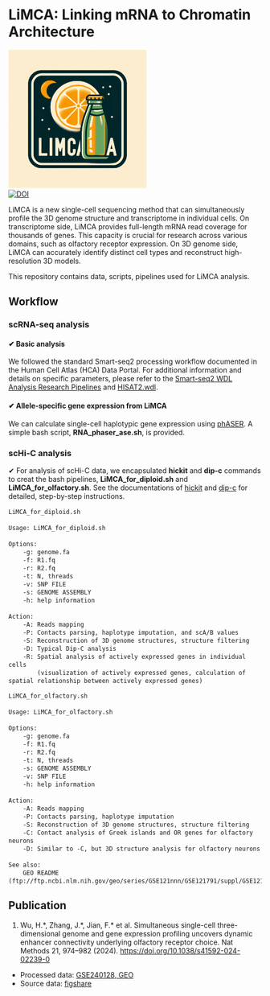 # LiMCA: **L**inking **m**RNA to **C**hromatin **A**rchitecture

<img src="images/limca.png" width="275"/><br>
[![DOI](https://zenodo.org/badge/178608195.svg)](https://doi.org/10.5281/zenodo.10862950)

LiMCA is a new single-cell sequencing method that can simultaneously profile the 3D genome structure and transcriptome in individual cells. On transcriptome side, LiMCA provides full-length mRNA read coverage for thousands of genes. This capacity is crucial for research across various domains, such as olfactory receptor expression. On 3D genome side, LiMCA can accurately identify distinct cell types and reconstruct high-resolution 3D models.

This repository contains data, scripts, pipelines used for LiMCA analysis.

## Workflow

### scRNA-seq analysis 

#### &#x2714; Basic analysis

We followed the standard Smart-seq2 processing workflow documented in the Human Cell Atlas (HCA) Data Portal. For additional information and details on specific parameters, please refer to the [Smart-seq2 WDL Analysis Research Pipelines](https://broadinstitute.github.io/warp/docs/Pipelines/Smart-seq2_Single_Sample_Pipeline/README) and [HISAT2.wdl](https://github.com/HumanCellAtlas/skylab/blob/master/library/tasks/HISAT2.wdl). 

#### &#x2714; Allele-specific gene expression from LiMCA 

We can calculate single-cell haplotypic gene expression using [phASER](https://github.com/secastel/phaser). A simple bash script, **RNA_phaser_ase.sh**, is provided.

### scHi-C analysis

&#x2714; For analysis of scHi-C data, we encapsulated **hickit** and **dip-c** commands to creat the bash pipelines, **LiMCA_for_diploid.sh** and **LiMCA_for_olfactory.sh**. See the documentations of [hickit](https://github.com/lh3/hickit) and [dip-c](https://github.com/tanlongzhi/dip-c) for detailed, step-by-step instructions.

```
LiMCA_for_diploid.sh

Usage: LiMCA_for_diploid.sh

Options:
    -g: genome.fa
    -f: R1.fq
    -r: R2.fq
    -t: N, threads
    -v: SNP FILE
    -s: GENOME ASSEMBLY
    -h: help information

Action:
    -A: Reads mapping
    -P: Contacts parsing, haplotype imputation, and scA/B values
    -S: Reconstruction of 3D genome structures, structure filtering
    -D: Typical Dip-C analysis
    -R: Spatial analysis of actively expressed genes in individual cells
        (visualization of actively expressed genes, calculation of spatial relationship between actively expressed genes)
```


```
LiMCA_for_olfactory.sh

Usage: LiMCA_for_olfactory.sh

Options:
    -g: genome.fa
    -f: R1.fq
    -r: R2.fq
    -t: N, threads
    -s: GENOME ASSEMBLY
    -v: SNP FILE
    -h: help information

Action:
    -A: Reads mapping
    -P: Contacts parsing, haplotype imputation
    -S: Reconstruction of 3D genome structures, structure filtering
    -C: Contact analysis of Greek islands and OR genes for olfactory neurons
    -D: Similar to -C, but 3D structure analysis for olfactory neurons

See also:
    GEO README (ftp://ftp.ncbi.nlm.nih.gov/geo/series/GSE121nnn/GSE121791/suppl/GSE121791%5F00README%2Emd%2Etxt)
```

## Publication 

1. Wu, H.\*, Zhang, J.\*, Jian, F.\* et al. Simultaneous single-cell three-dimensional genome and gene expression profiling uncovers dynamic enhancer connectivity underlying olfactory receptor choice. Nat Methods 21, 974–982 (2024). https://doi.org/10.1038/s41592-024-02239-0

* Processed data: [GSE240128, GEO](https://www.ncbi.nlm.nih.gov/geo/query/acc.cgi?acc=GSE240128)
* Source data: [figshare](https://doi.org/10.6084/m9.figshare.24547162.v4)


